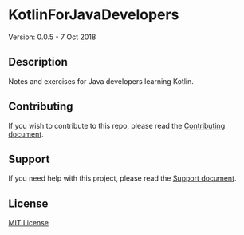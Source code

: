 # KotlinForJavaDevelopers

Version: 0.0.5 - 7 Oct 2018

## Description

Notes and exercises for Java developers learning Kotlin.   

## Contributing

If you wish to contribute to this repo, please read the [Contributing document](.github/CONTRIBUTING.md).

## Support

If you need help with this project, please read the [Support document](.github/SUPPORT.md).

## License

[MIT License](LICENSE)
